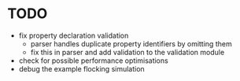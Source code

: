 # TODO
- fix property declaration validation
    - parser handles duplicate property identifiers by omitting them
    - fix this in parser and add validation to the validation module
- check for possible performance optimisations
- debug the example flocking simulation 
